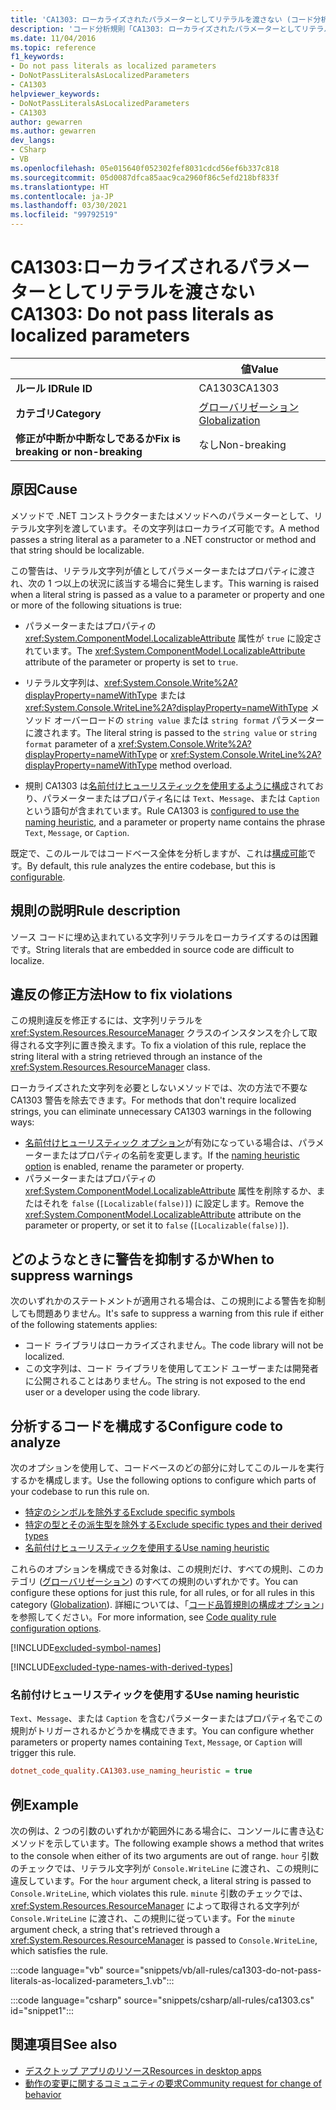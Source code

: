 ```yaml
---
title: 'CA1303: ローカライズされたパラメーターとしてリテラルを渡さない (コード分析)'
description: 'コード分析規則「CA1303: ローカライズされたパラメーターとしてリテラルを渡さない」について'
ms.date: 11/04/2016
ms.topic: reference
f1_keywords:
- Do not pass literals as localized parameters
- DoNotPassLiteralsAsLocalizedParameters
- CA1303
helpviewer_keywords:
- DoNotPassLiteralsAsLocalizedParameters
- CA1303
author: gewarren
ms.author: gewarren
dev_langs:
- CSharp
- VB
ms.openlocfilehash: 05e015640f052302fef8031cdcd56ef6b337c818
ms.sourcegitcommit: 05d0087dfca85aac9ca2960f86c5efd218bf833f
ms.translationtype: HT
ms.contentlocale: ja-JP
ms.lasthandoff: 03/30/2021
ms.locfileid: "99792519"
---
```

# <a name="ca1303-do-not-pass-literals-as-localized-parameters"></a><span data-ttu-id="03321-103">CA1303:ローカライズされるパラメーターとしてリテラルを渡さない</span><span class="sxs-lookup"><span data-stu-id="03321-103">CA1303: Do not pass literals as localized parameters</span></span>

| | <span data-ttu-id="03321-104">値</span><span class="sxs-lookup"><span data-stu-id="03321-104">Value</span></span> |
|-|-|
| <span data-ttu-id="03321-105">**ルール ID**</span><span class="sxs-lookup"><span data-stu-id="03321-105">**Rule ID**</span></span> |<span data-ttu-id="03321-106">CA1303</span><span class="sxs-lookup"><span data-stu-id="03321-106">CA1303</span></span>|
| <span data-ttu-id="03321-107">**カテゴリ**</span><span class="sxs-lookup"><span data-stu-id="03321-107">**Category**</span></span> |[<span data-ttu-id="03321-108">グローバリゼーション</span><span class="sxs-lookup"><span data-stu-id="03321-108">Globalization</span></span>](globalization-warnings.md)|
| <span data-ttu-id="03321-109">**修正が中断か中断なしであるか**</span><span class="sxs-lookup"><span data-stu-id="03321-109">**Fix is breaking or non-breaking**</span></span> |<span data-ttu-id="03321-110">なし</span><span class="sxs-lookup"><span data-stu-id="03321-110">Non-breaking</span></span>|

## <a name="cause"></a><span data-ttu-id="03321-111">原因</span><span class="sxs-lookup"><span data-stu-id="03321-111">Cause</span></span>

<span data-ttu-id="03321-112">メソッドで .NET コンストラクターまたはメソッドへのパラメーターとして、リテラル文字列を渡しています。その文字列はローカライズ可能です。</span><span class="sxs-lookup"><span data-stu-id="03321-112">A method passes a string literal as a parameter to a .NET constructor or method and that string should be localizable.</span></span>

<span data-ttu-id="03321-113">この警告は、リテラル文字列が値としてパラメーターまたはプロパティに渡され、次の 1 つ以上の状況に該当する場合に発生します。</span><span class="sxs-lookup"><span data-stu-id="03321-113">This warning is raised when a literal string is passed as a value to a parameter or property and one or more of the following situations is true:</span></span>

- <span data-ttu-id="03321-114">パラメーターまたはプロパティの <xref:System.ComponentModel.LocalizableAttribute> 属性が `true` に設定されています。</span><span class="sxs-lookup"><span data-stu-id="03321-114">The <xref:System.ComponentModel.LocalizableAttribute> attribute of the parameter or property is set to `true`.</span></span>

- <span data-ttu-id="03321-115">リテラル文字列は、<xref:System.Console.Write%2A?displayProperty=nameWithType> または <xref:System.Console.WriteLine%2A?displayProperty=nameWithType> メソッド オーバーロードの `string value` または `string format` パラメーターに渡されます。</span><span class="sxs-lookup"><span data-stu-id="03321-115">The literal string is passed to the `string value` or `string format` parameter of a <xref:System.Console.Write%2A?displayProperty=nameWithType> or <xref:System.Console.WriteLine%2A?displayProperty=nameWithType> method overload.</span></span>

- <span data-ttu-id="03321-116">規則 CA1303 は[名前付けヒューリスティックを使用するように構成](#use-naming-heuristic)されており、パラメーターまたはプロパティ名には `Text`、`Message`、または `Caption` という語句が含まれています。</span><span class="sxs-lookup"><span data-stu-id="03321-116">Rule CA1303 is [configured to use the naming heuristic](#use-naming-heuristic), and a parameter or property name contains the phrase `Text`, `Message`, or `Caption`.</span></span>

<span data-ttu-id="03321-117">既定で、このルールではコードベース全体を分析しますが、これは[構成可能](#configure-code-to-analyze)です。</span><span class="sxs-lookup"><span data-stu-id="03321-117">By default, this rule analyzes the entire codebase, but this is [configurable](#configure-code-to-analyze).</span></span>

## <a name="rule-description"></a><span data-ttu-id="03321-118">規則の説明</span><span class="sxs-lookup"><span data-stu-id="03321-118">Rule description</span></span>

<span data-ttu-id="03321-119">ソース コードに埋め込まれている文字列リテラルをローカライズするのは困難です。</span><span class="sxs-lookup"><span data-stu-id="03321-119">String literals that are embedded in source code are difficult to localize.</span></span>

## <a name="how-to-fix-violations"></a><span data-ttu-id="03321-120">違反の修正方法</span><span class="sxs-lookup"><span data-stu-id="03321-120">How to fix violations</span></span>

<span data-ttu-id="03321-121">この規則違反を修正するには、文字列リテラルを <xref:System.Resources.ResourceManager> クラスのインスタンスを介して取得される文字列に置き換えます。</span><span class="sxs-lookup"><span data-stu-id="03321-121">To fix a violation of this rule, replace the string literal with a string retrieved through an instance of the <xref:System.Resources.ResourceManager> class.</span></span>

<span data-ttu-id="03321-122">ローカライズされた文字列を必要としないメソッドでは、次の方法で不要な CA1303 警告を除去できます。</span><span class="sxs-lookup"><span data-stu-id="03321-122">For methods that don't require localized strings, you can eliminate unnecessary CA1303 warnings in the following ways:</span></span>

- <span data-ttu-id="03321-123">[名前付けヒューリスティック オプション](#use-naming-heuristic)が有効になっている場合は、パラメーターまたはプロパティの名前を変更します。</span><span class="sxs-lookup"><span data-stu-id="03321-123">If the [naming heuristic option](#use-naming-heuristic) is enabled, rename the parameter or property.</span></span>
- <span data-ttu-id="03321-124">パラメーターまたはプロパティの <xref:System.ComponentModel.LocalizableAttribute> 属性を削除するか、またはそれを `false` (`[Localizable(false)]`) に設定します。</span><span class="sxs-lookup"><span data-stu-id="03321-124">Remove the <xref:System.ComponentModel.LocalizableAttribute> attribute on the parameter or property, or set it to `false` (`[Localizable(false)]`).</span></span>

## <a name="when-to-suppress-warnings"></a><span data-ttu-id="03321-125">どのようなときに警告を抑制するか</span><span class="sxs-lookup"><span data-stu-id="03321-125">When to suppress warnings</span></span>

<span data-ttu-id="03321-126">次のいずれかのステートメントが適用される場合は、この規則による警告を抑制しても問題ありません。</span><span class="sxs-lookup"><span data-stu-id="03321-126">It's safe to suppress a warning from this rule if either of the following statements applies:</span></span>

- <span data-ttu-id="03321-127">コード ライブラリはローカライズされません。</span><span class="sxs-lookup"><span data-stu-id="03321-127">The code library will not be localized.</span></span>
- <span data-ttu-id="03321-128">この文字列は、コード ライブラリを使用してエンド ユーザーまたは開発者に公開されることはありません。</span><span class="sxs-lookup"><span data-stu-id="03321-128">The string is not exposed to the end user or a developer using the code library.</span></span>

## <a name="configure-code-to-analyze"></a><span data-ttu-id="03321-129">分析するコードを構成する</span><span class="sxs-lookup"><span data-stu-id="03321-129">Configure code to analyze</span></span>

<span data-ttu-id="03321-130">次のオプションを使用して、コードベースのどの部分に対してこのルールを実行するかを構成します。</span><span class="sxs-lookup"><span data-stu-id="03321-130">Use the following options to configure which parts of your codebase to run this rule on.</span></span>

- [<span data-ttu-id="03321-131">特定のシンボルを除外する</span><span class="sxs-lookup"><span data-stu-id="03321-131">Exclude specific symbols</span></span>](#exclude-specific-symbols)
- [<span data-ttu-id="03321-132">特定の型とその派生型を除外する</span><span class="sxs-lookup"><span data-stu-id="03321-132">Exclude specific types and their derived types</span></span>](#exclude-specific-types-and-their-derived-types)
- [<span data-ttu-id="03321-133">名前付けヒューリスティックを使用する</span><span class="sxs-lookup"><span data-stu-id="03321-133">Use naming heuristic</span></span>](#use-naming-heuristic)

<span data-ttu-id="03321-134">これらのオプションを構成できる対象は、この規則だけ、すべての規則、このカテゴリ ([グローバリゼーション](globalization-warnings.md)) のすべての規則のいずれかです。</span><span class="sxs-lookup"><span data-stu-id="03321-134">You can configure these options for just this rule, for all rules, or for all rules in this category ([Globalization](globalization-warnings.md)).</span></span> <span data-ttu-id="03321-135">詳細については、「[コード品質規則の構成オプション](../code-quality-rule-options.md)」を参照してください。</span><span class="sxs-lookup"><span data-stu-id="03321-135">For more information, see [Code quality rule configuration options](../code-quality-rule-options.md).</span></span>

[!INCLUDE[excluded-symbol-names](~/includes/code-analysis/excluded-symbol-names.md)]

[!INCLUDE[excluded-type-names-with-derived-types](~/includes/code-analysis/excluded-type-names-with-derived-types.md)]

### <a name="use-naming-heuristic"></a><span data-ttu-id="03321-136">名前付けヒューリスティックを使用する</span><span class="sxs-lookup"><span data-stu-id="03321-136">Use naming heuristic</span></span>

<span data-ttu-id="03321-137">`Text`、`Message`、または `Caption` を含むパラメーターまたはプロパティ名でこの規則がトリガーされるかどうかを構成できます。</span><span class="sxs-lookup"><span data-stu-id="03321-137">You can configure whether parameters or property names containing `Text`, `Message`, or `Caption` will trigger this rule.</span></span>

```ini
dotnet_code_quality.CA1303.use_naming_heuristic = true
```

## <a name="example"></a><span data-ttu-id="03321-138">例</span><span class="sxs-lookup"><span data-stu-id="03321-138">Example</span></span>

<span data-ttu-id="03321-139">次の例は、2 つの引数のいずれかが範囲外にある場合に、コンソールに書き込むメソッドを示しています。</span><span class="sxs-lookup"><span data-stu-id="03321-139">The following example shows a method that writes to the console when either of its two arguments are out of range.</span></span> <span data-ttu-id="03321-140">`hour` 引数のチェックでは、リテラル文字列が `Console.WriteLine` に渡され、この規則に違反しています。</span><span class="sxs-lookup"><span data-stu-id="03321-140">For the `hour` argument check, a literal string is passed to `Console.WriteLine`, which violates this rule.</span></span> <span data-ttu-id="03321-141">`minute` 引数のチェックでは、<xref:System.Resources.ResourceManager> によって取得される文字列が `Console.WriteLine` に渡され、この規則に従っています。</span><span class="sxs-lookup"><span data-stu-id="03321-141">For the `minute` argument check, a string that's retrieved through a <xref:System.Resources.ResourceManager> is passed to `Console.WriteLine`, which satisfies the rule.</span></span>

:::code language="vb" source="snippets/vb/all-rules/ca1303-do-not-pass-literals-as-localized-parameters_1.vb":::

:::code language="csharp" source="snippets/csharp/all-rules/ca1303.cs" id="snippet1":::

## <a name="see-also"></a><span data-ttu-id="03321-142">関連項目</span><span class="sxs-lookup"><span data-stu-id="03321-142">See also</span></span>

- [<span data-ttu-id="03321-143">デスクトップ アプリのリソース</span><span class="sxs-lookup"><span data-stu-id="03321-143">Resources in desktop apps</span></span>](../../../framework/resources/index.md)
- [<span data-ttu-id="03321-144">動作の変更に関するコミュニティの要求</span><span class="sxs-lookup"><span data-stu-id="03321-144">Community request for change of behavior</span></span>](https://github.com/dotnet/roslyn-analyzers/issues/2933)
